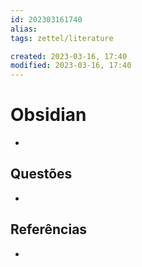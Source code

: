 ```yaml
---
id: 202303161740
alias: 
tags: zettel/literature

created: 2023-03-16, 17:40
modified: 2023-03-16, 17:40
---
```

# Obsidian
<!-- Main content of my thoughts really -->

- 

## Questões
<!-- What remains for you to consider? --> 

- 

## Referências
<!-- Links to pages not referenced in the content -->

- 
